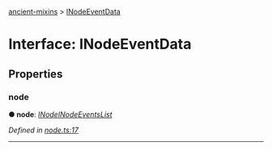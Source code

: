 [ancient-mixins](../README.md) > [INodeEventData](../interfaces/inodeeventdata.md)



# Interface: INodeEventData


## Properties
<a id="node"></a>

###  node

**●  node**:  *[INode](inode.md)[INodeEventsList](inodeeventslist.md)* 

*Defined in [node.ts:17](https://github.com/AncientSouls/Mixins/blob/f138132/src/lib/node.ts#L17)*





___


